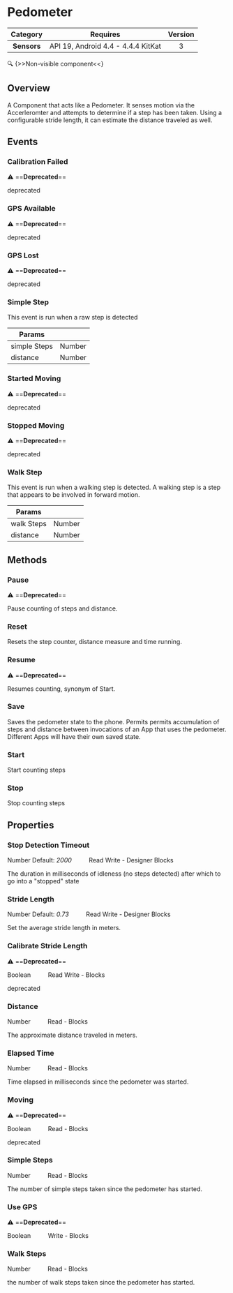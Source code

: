# Pedometer

| Category | Requires | Version |
|:--------:|:-------:|:--------:|
|**Sensors**|<span class="chip chip-any">API 19, Android 4.4 - 4.4.4 KitKat</span>|<span class="chip chip-number">3</span>|

:mag: {>>Non-visible component<<}

## Overview

A Component that acts like a Pedometer. It senses motion via the Accerleromter and attempts to determine if a step has been taken. Using a configurable stride length, it can estimate the distance traveled as well. 

## Events

### Calibration Failed

:warning: ==**Deprecated**==

deprecated

<div class="block" ai2-block="event" not-rendered="true" value="%7B%22componentName%22:%20%22Pedometer%22,%20%22name%22:%20%22Calibration%20Failed%22,%20%22params%22:%20%5B%5D%7D"></div>


### GPS Available

:warning: ==**Deprecated**==

deprecated

<div class="block" ai2-block="event" not-rendered="true" value="%7B%22componentName%22:%20%22Pedometer%22,%20%22name%22:%20%22GPS%20Available%22,%20%22params%22:%20%5B%5D%7D"></div>


### GPS Lost

:warning: ==**Deprecated**==

deprecated

<div class="block" ai2-block="event" not-rendered="true" value="%7B%22componentName%22:%20%22Pedometer%22,%20%22name%22:%20%22GPS%20Lost%22,%20%22params%22:%20%5B%5D%7D"></div>


### Simple Step

This event is run when a raw step is detected

<div class="block" ai2-block="event" not-rendered="true" value="%7B%22componentName%22:%20%22Pedometer%22,%20%22name%22:%20%22Simple%20Step%22,%20%22params%22:%20%5B%22simple%20Steps%22,%20%22distance%22%5D%7D"></div>


| Params | []() |
|--------|------|
|simple Steps|<span class="chip chip-number">Number</span>|
|distance|<span class="chip chip-number">Number</span>|


### Started Moving

:warning: ==**Deprecated**==

deprecated

<div class="block" ai2-block="event" not-rendered="true" value="%7B%22componentName%22:%20%22Pedometer%22,%20%22name%22:%20%22Started%20Moving%22,%20%22params%22:%20%5B%5D%7D"></div>


### Stopped Moving

:warning: ==**Deprecated**==

deprecated

<div class="block" ai2-block="event" not-rendered="true" value="%7B%22componentName%22:%20%22Pedometer%22,%20%22name%22:%20%22Stopped%20Moving%22,%20%22params%22:%20%5B%5D%7D"></div>


### Walk Step

This event is run when a walking step is detected. A walking step is a step that appears to be involved in forward motion.

<div class="block" ai2-block="event" not-rendered="true" value="%7B%22componentName%22:%20%22Pedometer%22,%20%22name%22:%20%22Walk%20Step%22,%20%22params%22:%20%5B%22walk%20Steps%22,%20%22distance%22%5D%7D"></div>


| Params | []() |
|--------|------|
|walk Steps|<span class="chip chip-number">Number</span>|
|distance|<span class="chip chip-number">Number</span>|


## Methods

### Pause

:warning: ==**Deprecated**==

Pause counting of steps and distance.

<div class="block" ai2-block="method" not-rendered="true" value="%7B%22componentName%22:%20%22Pedometer%22,%20%22name%22:%20%22Pause%22,%20%22output%22:%20false,%20%22params%22:%20%5B%5D%7D"></div>


### Reset

Resets the step counter, distance measure and time running.

<div class="block" ai2-block="method" not-rendered="true" value="%7B%22componentName%22:%20%22Pedometer%22,%20%22name%22:%20%22Reset%22,%20%22output%22:%20false,%20%22params%22:%20%5B%5D%7D"></div>


### Resume

:warning: ==**Deprecated**==

Resumes counting, synonym of Start.

<div class="block" ai2-block="method" not-rendered="true" value="%7B%22componentName%22:%20%22Pedometer%22,%20%22name%22:%20%22Resume%22,%20%22output%22:%20false,%20%22params%22:%20%5B%5D%7D"></div>


### Save

Saves the pedometer state to the phone. Permits permits accumulation of steps and distance between invocations of an App that uses the pedometer. Different Apps will have their own saved state.

<div class="block" ai2-block="method" not-rendered="true" value="%7B%22componentName%22:%20%22Pedometer%22,%20%22name%22:%20%22Save%22,%20%22output%22:%20false,%20%22params%22:%20%5B%5D%7D"></div>


### Start

Start counting steps

<div class="block" ai2-block="method" not-rendered="true" value="%7B%22componentName%22:%20%22Pedometer%22,%20%22name%22:%20%22Start%22,%20%22output%22:%20false,%20%22params%22:%20%5B%5D%7D"></div>


### Stop

Stop counting steps

<div class="block" ai2-block="method" not-rendered="true" value="%7B%22componentName%22:%20%22Pedometer%22,%20%22name%22:%20%22Stop%22,%20%22output%22:%20false,%20%22params%22:%20%5B%5D%7D"></div>


## Properties

### Stop Detection Timeout

<span class="chip chip-number">Number</span> <span class="chip chip-number">Default: <i>2000</i></span>&nbsp;&nbsp;&nbsp;&nbsp;&nbsp;&nbsp;&nbsp;&nbsp;&nbsp;&nbsp;<span class="chip chip-rw">Read</span> <span class="chip chip-rw">Write</span> - <span class="chip chip-bd">Designer</span> <span class="chip chip-bd">Blocks</span> 

The duration in milliseconds of idleness (no steps detected) after which to go into a "stopped" state

<div class="block" ai2-block="property" not-rendered="true" value="%7B%22componentName%22:%20%22Pedometer%22,%20%22name%22:%20%22Stop%20Detection%20Timeout%22,%20%22getter%22:%20true%7D"></div>
<div class="block" ai2-block="property" not-rendered="true" value="%7B%22componentName%22:%20%22Pedometer%22,%20%22name%22:%20%22Stop%20Detection%20Timeout%22,%20%22getter%22:%20false%7D"></div>


### Stride Length

<span class="chip chip-number">Number</span> <span class="chip chip-number">Default: <i>0.73</i></span>&nbsp;&nbsp;&nbsp;&nbsp;&nbsp;&nbsp;&nbsp;&nbsp;&nbsp;&nbsp;<span class="chip chip-rw">Read</span> <span class="chip chip-rw">Write</span> - <span class="chip chip-bd">Designer</span> <span class="chip chip-bd">Blocks</span> 

Set the average stride length in meters.

<div class="block" ai2-block="property" not-rendered="true" value="%7B%22componentName%22:%20%22Pedometer%22,%20%22name%22:%20%22Stride%20Length%22,%20%22getter%22:%20true%7D"></div>
<div class="block" ai2-block="property" not-rendered="true" value="%7B%22componentName%22:%20%22Pedometer%22,%20%22name%22:%20%22Stride%20Length%22,%20%22getter%22:%20false%7D"></div>


### Calibrate Stride Length

:warning: ==**Deprecated**==

<span class="chip chip-boolean">Boolean</span>&nbsp;&nbsp;&nbsp;&nbsp;&nbsp;&nbsp;&nbsp;&nbsp;&nbsp;&nbsp;<span class="chip chip-rw">Read</span> <span class="chip chip-rw">Write</span> - <span class="chip chip-bd">Blocks</span> 

deprecated

<div class="block" ai2-block="property" not-rendered="true" value="%7B%22componentName%22:%20%22Pedometer%22,%20%22name%22:%20%22Calibrate%20Stride%20Length%22,%20%22getter%22:%20true%7D"></div>
<div class="block" ai2-block="property" not-rendered="true" value="%7B%22componentName%22:%20%22Pedometer%22,%20%22name%22:%20%22Calibrate%20Stride%20Length%22,%20%22getter%22:%20false%7D"></div>


### Distance

<span class="chip chip-number">Number</span>&nbsp;&nbsp;&nbsp;&nbsp;&nbsp;&nbsp;&nbsp;&nbsp;&nbsp;&nbsp;<span class="chip chip-rw">Read</span> - <span class="chip chip-bd">Blocks</span> 

The approximate distance traveled in meters.

<div class="block" ai2-block="property" not-rendered="true" value="%7B%22componentName%22:%20%22Pedometer%22,%20%22name%22:%20%22Distance%22,%20%22getter%22:%20true%7D"></div>


### Elapsed Time

<span class="chip chip-number">Number</span>&nbsp;&nbsp;&nbsp;&nbsp;&nbsp;&nbsp;&nbsp;&nbsp;&nbsp;&nbsp;<span class="chip chip-rw">Read</span> - <span class="chip chip-bd">Blocks</span> 

Time elapsed in milliseconds since the pedometer was started.

<div class="block" ai2-block="property" not-rendered="true" value="%7B%22componentName%22:%20%22Pedometer%22,%20%22name%22:%20%22Elapsed%20Time%22,%20%22getter%22:%20true%7D"></div>


### Moving

:warning: ==**Deprecated**==

<span class="chip chip-boolean">Boolean</span>&nbsp;&nbsp;&nbsp;&nbsp;&nbsp;&nbsp;&nbsp;&nbsp;&nbsp;&nbsp;<span class="chip chip-rw">Read</span> - <span class="chip chip-bd">Blocks</span> 

deprecated

<div class="block" ai2-block="property" not-rendered="true" value="%7B%22componentName%22:%20%22Pedometer%22,%20%22name%22:%20%22Moving%22,%20%22getter%22:%20true%7D"></div>


### Simple Steps

<span class="chip chip-number">Number</span>&nbsp;&nbsp;&nbsp;&nbsp;&nbsp;&nbsp;&nbsp;&nbsp;&nbsp;&nbsp;<span class="chip chip-rw">Read</span> - <span class="chip chip-bd">Blocks</span> 

The number of simple steps taken since the pedometer has started.

<div class="block" ai2-block="property" not-rendered="true" value="%7B%22componentName%22:%20%22Pedometer%22,%20%22name%22:%20%22Simple%20Steps%22,%20%22getter%22:%20true%7D"></div>


### Use GPS

:warning: ==**Deprecated**==

<span class="chip chip-boolean">Boolean</span>&nbsp;&nbsp;&nbsp;&nbsp;&nbsp;&nbsp;&nbsp;&nbsp;&nbsp;&nbsp;<span class="chip chip-rw">Write</span> - <span class="chip chip-bd">Blocks</span> 

<div class="block" ai2-block="property" not-rendered="true" value="%7B%22componentName%22:%20%22Pedometer%22,%20%22name%22:%20%22Use%20GPS%22,%20%22getter%22:%20false%7D"></div>


### Walk Steps

<span class="chip chip-number">Number</span>&nbsp;&nbsp;&nbsp;&nbsp;&nbsp;&nbsp;&nbsp;&nbsp;&nbsp;&nbsp;<span class="chip chip-rw">Read</span> - <span class="chip chip-bd">Blocks</span> 

the number of walk steps taken since the pedometer has started.

<div class="block" ai2-block="property" not-rendered="true" value="%7B%22componentName%22:%20%22Pedometer%22,%20%22name%22:%20%22Walk%20Steps%22,%20%22getter%22:%20true%7D"></div>
